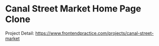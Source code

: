 # Canal Street Market Home Page Clone

Project Detail: https://www.frontendpractice.com/projects/canal-street-market
